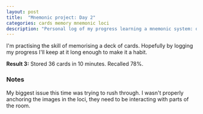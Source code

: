 ```yaml
---
layout: post
title:  "Mnemonic project: Day 2"
categories: cards memory mnemonic loci
description: "Personal log of my progress learning a mnemonic system: day 2."
---
```


I'm practising the skill of memorising a deck of cards. Hopefully by logging my progress I'll keep at it long enough to make it a habit.

**Result 3:** Stored 36 cards in 10 minutes. Recalled 78%. 

<!--excerpt-->

### Notes

My biggest issue this time was trying to rush through. I wasn't properly anchoring the images in the loci, they need to be interacting with parts of the room.